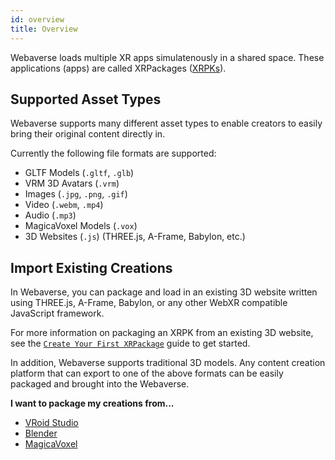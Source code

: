```yaml
---
id: overview
title: Overview
---
```


Webaverse loads multiple XR apps simulatenously in a shared space. These applications (apps) are called XRPackages ([XRPKs](/docs/developer/xrpackage-overview)).

## Supported Asset Types

Webaverse supports many different asset types to enable creators to easily bring their original content directly in.

Currently the following file formats are supported:

- GLTF Models (`.gltf`, `.glb`)
- VRM 3D Avatars (`.vrm`)
- Images (`.jpg`, `.png`, `.gif`)
- Video (`.webm`, `.mp4`)
- Audio (`.mp3`)
- MagicaVoxel Models (`.vox`)
- 3D Websites (`.js`) (THREE.js, A-Frame, Babylon, etc.)

## Import Existing Creations

In Webaverse, you can package and load in an existing 3D website written using THREE.js, A-Frame, Babylon, or any other WebXR compatible JavaScript framework.

For more information on packaging an XRPK from an existing 3D website, see the [`Create Your First XRPackage`](/developer/creating-an-xrpk.md) guide to get started.

In addition, Webaverse supports traditional 3D models. Any content creation platform that can export to one of the above formats can be easily packaged and brought into the Webaverse.

**I want to package my creations from...**

- [VRoid Studio](./import-vroid.md)
- [Blender](./import-blender.md)
- [MagicaVoxel](./import-magicavoxel.md)

